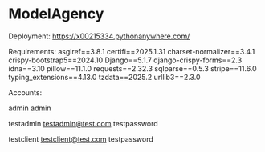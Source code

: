 # ModelAgency
Deployment:
https://x00215334.pythonanywhere.com/

Requirements:
asgiref==3.8.1
certifi==2025.1.31
charset-normalizer==3.4.1
crispy-bootstrap5==2024.10
Django==5.1.7
django-crispy-forms==2.3
idna==3.10
pillow==11.1.0
requests==2.32.3
sqlparse==0.5.3
stripe==11.6.0
typing_extensions==4.13.0
tzdata==2025.2
urllib3==2.3.0

Accounts:

admin
admin

testadmin
testadmin@test.com
testpassword

testclient
testclient@test.com
testpassword
